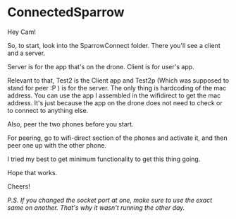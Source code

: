 # ConnectedSparrow

Hey Cam!

So, to start, look into the SparrowConnect folder. There you'll see a client and a server. 

Server is for the app that's on the drone. Client is for user's app.

Relevant to that, Test2 is the Client app and Test2p (Which was supposed to stand for peer :P ) is for the server. The only thing is hardcoding of the mac address. You can use the app I assembled in the wifidirect to get the mac address. It's just because the app on the drone does not need to check or to connect to anything else. 

Also, peer the two phones before you start.

For peering, go to wifi-direct section of the phones and activate it, and then peer one up with the other phone.

I tried my best to get minimum functionality to get this thing going.

Hope that works.

Cheers!

_P.S. If you changed the socket port at one, make sure to use the exact same on another. That's why it wasn't running the other day._